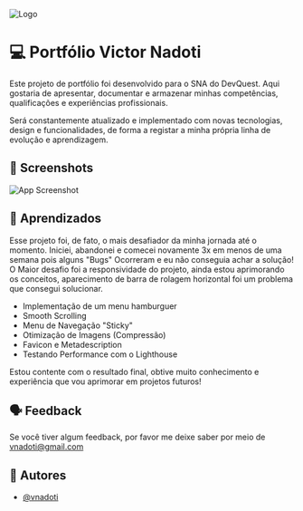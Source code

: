 
![Logo](https://i.postimg.cc/0Q002c9S/logo.pngg)


# 💻 Portfólio Victor Nadoti

Este projeto de portfólio foi desenvolvido para o SNA do DevQuest.
Aqui gostaria de apresentar, documentar e armazenar minhas competências, qualificações e experiências profissionais.

Será constantemente atualizado e implementado com novas tecnologias, design e funcionalidades, de forma a registar a minha própria linha de evolução e aprendizagem.

## 📸 Screenshots

![App Screenshot](https://via.placeholder.com/468x300?text=App+Screenshot+Here)


## 🤯 Aprendizados

Esse projeto foi, de fato, o mais desafiador da minha jornada até o momento.
Iniciei, abandonei e comecei novamente 3x em menos de uma semana pois alguns "Bugs" Ocorreram e eu não conseguia achar a solução!
O Maior desafio foi a responsividade do projeto, ainda estou aprimorando os conceitos, aparecimento de barra de rolagem horizontal
foi um problema que consegui solucionar.

- Implementação de um menu hamburguer
- Smooth Scrolling
- Menu de Navegação "Sticky"
- Otimização de Imagens (Compressão)
- Favicon e Metadescription
- Testando Performance com o Lighthouse

Estou contente com o resultado final, obtive muito conhecimento e experiência que vou aprimorar em projetos futuros!

## 🗣️ Feedback

Se você tiver algum feedback, por favor me deixe saber por meio de vnadoti@gmail.com


## 👤 Autores

- [@vnadoti](https://www.github.com/vnadoti)

